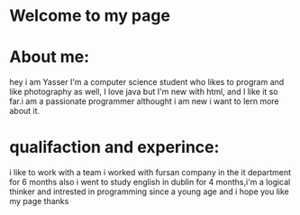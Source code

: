 <html>
<body>

<h1>Welcome to my page</h1>
<h1>About me:</h1>
<p>hey i am Yasser I'm a computer science student who likes to program and like photography as well, I love java but I'm new with html, and I like it so far.i am a passionate programmer althought i am new i want to lern more about it.</p>

<h1>qualifaction and experince:</h1>
<p>i like to work with a team i worked with fursan company in the it department for 6 months also i went to study english in dublin for 4 months,i'm a logical thinker and intrested in programming since a young age and i hope you like my page thanks  </p>


</body>
</html>
